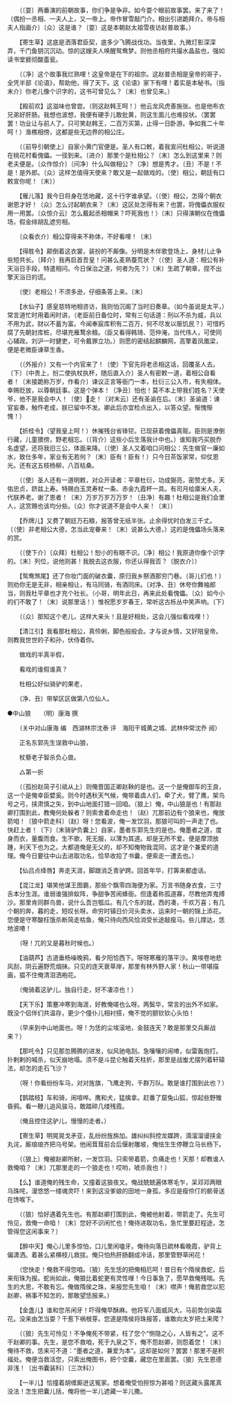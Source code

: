 <!-- { "loadSidebar": true } -->
　　（〔耍〕两番演的前朝故事，你们争是争非。如今耍个眼前故事罢。来了来了！〔偶扮一丞相、一夫人上，又一帝上。帝作冒雪敲门介。相出引进跪拜介。帝与相夫人指画介〕〔众〕这是谁？〔耍〕这是本朝赵太祖雪夜访赵普故事。） 

　　【寄生草】这底是洒落君臣契，底多少飞腾战伐功。当夜里，九微灯影深深弄，千门鱼钥沉沉动。惊的这嫂夫人唤醒鸳鸯梦。则他丞相府共撮水晶盐也，强如读书堂捱彻酸齑瓮。 

　　（〔净〕这个故事我烂熟哩！这皇帝是在下的祖宗。这赵普丞相是皇帝的哥子，全凭半部《论语》，帮助他，得了天下。这《论语》家下有哩！着实是本秘书。〔指末介〕你老儿像个识字的，这书可曾见么？〔末〕也曾见来。） 

　　【殿前欢】这滋味也曾尝。（则这赵韩王呵！）他云龙风虎善施张。也是他布衣兄弟好肝肠。我想也波想，我便有硬手儿敢批黄，则这生面儿也难投状。（罢罢罢！功业让与前人了。只可笑赵韩王，二百万买第，止得一日卧游。争如我二十年呵！）渔樵相傍，这都是些无边界的相公庄。 

　　（〔前导引朝使上〕自家小黄门官便是。圣人有口敕，着我宣问杜相公，听说道在桃花村看傀儡。一径到来。〔进介〕那里个是杜相公？〔末〕怎么到这里来？则老夫便是。〔众作惊介〕〔问净〕什么叫做相公？〔净〕想是秀才。〔丑〕不是！不是！是外郎。〔众〕这样怎值得天使来？敢又是一起做戏的。〔使〕相公，朝廷有口敕宣你呢！〔末〕） 

　　【雁儿落】我今日将身在恁地藏，这十行字谁承望。（〔使〕相公，怎得个朝衣谢恩才好！〔众〕怎么讨起朝衣来？〔末〕这区处怎得有来？也罢，将傀儡衣服权用一用罢。〔众惊介云〕怎么戴起丞相帽来？吓死我也！）〔末〕只得演朝仪在傀儡场，假金绯胡乱遮穷相。 

　　〔众看衣介〕相公穿得来不称体，不好看哩！〔末〕 

　　【得胜令】颠倒着这衣裳，装扮的不厮像。分明是木伴歌登场上，身材儿止争些短共长。〔拜介〕我再启首吾皇！问甚么麦熟蚕荒状？（〔使〕圣人道：相公有补天浴日手段，特遣相问。今日保治之道，何者为先？）〔末〕生疏了朝章，捏不出擎天浴日的谎。 

　　〔使〕老相公！不须多逊，仔细条答上来。〔末〕 

　　【水仙子】感皇慈特地相咨访，我则怕沉阁了当时旧奏章。（如今虽说是太平，）常言道忙时用着闲时讲，（老臣前日备位时，常有三句话道：刑以不杀为威，兵以不用为武，财以不蓄为富。今闻奉宸库积有二百万，何不尽发以赈饥民？）可惜朽腐了先朝封库桩，尽堪充雁鹜余粮。（臣又看得韩琦、范仲淹，当代伟人，可使同心辅政。刘沪一时健吏，可令戴罪立功。）则愿的密结起麒麟网，高擎着凤凰梁，便是老微臣谏草生香。 

　　（〔外报介〕又有一个内官来了！〔使〕下官先将老丞相这话，回覆圣人去。〔下〕〔中贵上，扮二使执杖执杯，随后直入介〕圣人有密敕一道，着相公自看者！〔末接跪称万岁，作看介〕谏议正言等衙门一本，杜衍三公入市，有失相体。幸赐贬放，以尊朝廷事。这是个弹本！〔净丑〕怕也！莫不本上带我们姓名？天使爷，他不是我会中人！〔使〕走！〔对末云〕还有圣谕在后。〔末〕圣谕道：谏官妄奏，触忤老成，朕已留中不发。卿此后亦宜检点出入，以答众望。惭愧惭愧！） 

　　【折桂令】（望我皇上呵！）休摧残台省锋铓。已现获着傀儡真赃。臣则是潦倒行藏，儿童猥傍，野老相忘。（〔背介〕这些小后生落我计中也。）谁知我巧买脱乔名虚望，还将我旧三公，体面来降。（〔使〕圣人又着咱口问相公：先生做官一廉如水，致仕多年，家业有无若何？〔末〕臣有！臣有！）只今日茶饭家常，仰仗恩光。还有这五枝杨柳，八百枯桑。 

　　（〔使〕圣人还有一道明敕，对众开读者：平章杜衍，功成弼亮，密赞尤多。天佑忠贞，跻兹上寿。特赐白玉灵寿杖一条、赤金九霞杯一具。有司月给廪米人夫，代朕养老。谢了恩者！〔末〕万岁万岁万万岁！〔丑净〕有趣！杜相公是我们会里人，这赏赐也该均分些。〔众〕你才说道不是会中人来！〔末〕） 

　　【乔牌儿】又费了朝廷万石粮，报答曾无纸半张。止余得忧时白发三千丈。〔（使〕非老相公大德，怎当此宠眷来！〔末〕说甚么大德，）这的是傀儡场头落来的赏。 

　　（〔使下介〕〔众拜〕杜相公！恕小的有眼不识。〔净〕相公！我原道你像个识字的。〔末〕列位，说他则甚！我脱去这衣服，你还认得我否？〔脱衣介〕） 

　　【鸳鸯煞尾】还了你妆门面的破衣囊，原归我乡祭酒那穷门巷。（哥儿们也！）则劝你无是无非，相亲相让，有马同骑，有酒同床。〔对净、丑〕休夸你舞袖郎当，则我杜平章也才充个社长。（小哥，明年此日，再来此处看傀儡。〔众〕如今小的们不敢了！〔末〕说那里话！）惟祝愿岁岁春王，常听这古栎丛中笑声响。〔下〕 

　　（〔众〕那知这个老儿，这样大来头！且是好相处，这会儿强似看戏哩！） 

　　【清江引】我看那杜相公，真伶俐，脚色般般会。才与说乡情，又好陪皇帝。则教我世世的子和孙，伏侍着你。 

　　做戏的半真半假， 

　　看戏的谁假谁真？ 

　　杜相公好似骑驴的果老， 

　　〔净、丑〕带挈区区做第八位仙人。


●中山狼　　（明）康海 撰 

　　（关中对山康海 编　西湖林宗沈泰 评　海阳干城黄之城、武林仲常沈乔 阅） 

　　正名东郭先生误救中山狼， 

　　杖藜老子智杀负心兽。 

　　△第一折 

　　（〔孤扮赵简子引祗从上〕则俺晋国正卿赵鞅的是也。这一个是俺御车的王良，这一个是俺幸臣嬖奚。则今时遇秋天气候，俺带着虞人们，牵了犬，臂了鹰，架鸟号之弓，挟肃慎之矢，到中山地面打猎一回咱。〔狼上〕俺，中山狼是也！有那赵卿打围到此，教俺何处躲者？则索舍着命走也！〔赵〕兀那前边有个狼来也，俺放箭咱！〔狼中箭走科〕〔赵〕呀！您看波，俺一发饮羽，那狼可叫的一声走了也。快赶上者！〔下〕〔末骑驴负囊上〕自家，墨者东郭先生的是也。俺墨者之道，度身而衣，量腹而食。生不歌，死无服，以薄为其道。却是无所不爱。便是摩顶放踵，利天下也为之。大都道俺是无父的，却不知俺物我混同，这才是个兼爱的道理。俺今日要往中山去进取功名，恰早收拾了书囊，便索走一遭去也。） 

　　【仙吕点绛唇】奔走天涯，脚跟消乏青驴跨。回首年华，打筭来都虚话。 

　　【混江龙】堪笑他谋王图霸，那些个飘零四海便为家。万言书随身衣食，三寸舌本分生涯。谁弱谁强排蚁阵，争甜争苦闹蜂衙。但逢着称孤道寡，尽教他弄鬼搏沙。那里肯同群鸟兽，说什么吾岂瓠瓜。有几个东的就，西的凑，千欢万喜；有几个朝的奔，暮的走，短叹长呀。命穷时镇日价河头卖水，运来时一朝的锦上添花。您便是守寒酸枉饿杀断简走枯鱼，俺只待向西风恰消受长途敲瘦马。些儿撑达，恁地波喳！ 

　　（呀！兀的又是暮秋时候也。） 

　　【油葫芦】古道垂杨噪晚鸦，看夕阳恰西下。呀呀寒雁的落平沙。黄埃卷地悲风刮，阴云遍野荒烟抹。只见的连天衰草岸，那里有林外野人家！秋山一带堪描画，揾不住俺清泪洒袍花。 

　　（俺骑着这驴儿，独自行走，好不凄凉也！） 

　　【天下乐】策蹇冲寒到海涯，好教俺嗟也么呀。两鬓华，常言的出外不如家。既没个侣伴们共温存，更少个僮仆儿相衬搭，俺不觉的颤钦钦心头怕！ 

　　（早来到中山地面也。呀！为恁的尘埃滚地，金鼓连天？敢是那里交兵厮战来？） 

　　【那吒令】只见那忽腾腾的进发，似风驰电刮。急嚷嚷的闹喳，似雷轰炮打。扑剌剌的喊杀，似天崩地塌。须不是斗昆仑触着天柱折，那里是战蚩尤摆列着轩辕法，却怎的走石飞沙？ 

　　（呀！你看纷纷车马，对对旌旗，飞鹰走狗，千群万队。敢是谁打围到此也？） 

　　【鹊踏枝】车和骑，闹喧哗。鹰和犬，猛擒拿。赶番了窟兔山狐，惊起些野雉昏鸦。看一鞭儿追风骏马，敢踏碎几缕残霞。 

　　（俺且控住这驴儿，慢慢的走者。） 

　　【寄生草】明晃晃戈矛亚，乱纷纷旌旆加。雄纠纠斜控龙媒跨，滴溜溜谩挟金丸诧，厮琅琅齐把乌号架。他闹茸茸前合后偃射雕坡，俺怯生生停鞭立马长杨下。 

　　（〔狼上〕俺被赵卿所射，一发饮羽。只索带着箭，负痛走也！天那！却教谁人救俺咱？〔末〕兀那里走的一个狼走也！哎哟，唬杀我也！） 

　　【么】谁道俺的残生命，又撞着这狼夜叉。俺战兢兢遍体寒毛乍，呆邓邓两眼乌珠咤，漫悠悠一缕魂灵吓！来到这没爹娘的田地一身孤，多应是瘦伶仃的骸骨送在馋喉下。 

　　（〔狼〕恰好遇着先生也。有那赵卿打围到此，俺被他射着，带箭走了。先生可怜见，救俺一命咱！〔末〕您好不识闲忙也！俺待进取功名，急忙里要赶程途，怎管得您这闲事来？） 

　　【醉中天】俺心儿里多惊怕，口儿里闲嗑牙。俺待向落日疏林看晚霞，驴背上偏潇洒。着甚么紧横枝儿救拔。俺只怕热肝肠翻成冷话，那里管野草闲花！ 

　　（您快走！俺救不得您咱。〔狼〕先生恁的把俺相厄呵！昔日有个隋侯救蛇，后来衔珠为报。蛇尚如此，俺狼比着蛇更有灵性哩！今日事急了，愿早救俺残喘。先生的大恩，不敢有忘。俺做隋侯之珠，来报您先生咱！〔末〕噤声！俺若救您以犯赵卿，祸事不知怎的，那敢望恁报来。） 

　　【金盏儿】谁和您吊闲牙！吓得俺早酥麻。他将军八面威风大，马前势剑染霜花。没来由怎当耍？干惹下祸根芽。您道是隋侯将珠报答，谁敢向太岁把土来爬？ 

　　（〔狼〕先生可怜见！不争俺死不带紧，枉了您个“恻隐之心，人皆有之”。这不干赵卿的事。先生，是您不救咱，死于九泉之下，俺不怨赵卿，则怨着您！〔末〕俺待不救，恁来可不道：“墨者之道，兼爱为本”。这却是如何？罢罢！那里不是积福处。俺便当救活您，只索出俺图书，把个空囊，藏您在里面罢。〔狼〕先生恩德非浅！〔出书囊装科〕〔三次科〕） 

　　【一半儿】恰撞着胡缠厮迸这冤家。想着俺受怕担惊为甚咱？则这藏头露尾真没法！怎生把囊儿括，俺将他一半儿遮藏一半儿撒。 

